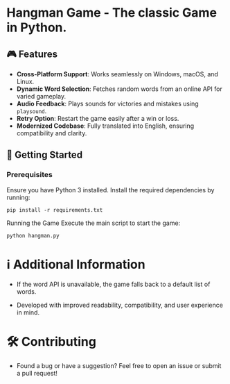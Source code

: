 # Hangman Game - The classic Game in Python.

## 🎮 Features

- **Cross-Platform Support**: Works seamlessly on Windows, macOS, and Linux.
- **Dynamic Word Selection**: Fetches random words from an online API for varied gameplay.
- **Audio Feedback**: Plays sounds for victories and mistakes using `playsound`.
- **Retry Option**: Restart the game easily after a win or loss.
- **Modernized Codebase**: Fully translated into English, ensuring compatibility and clarity.

## 🚀 Getting Started

### Prerequisites

Ensure you have Python 3 installed. Install the required dependencies by running:

```pip install -r requirements.txt```

Running the Game
Execute the main script to start the game:

```python hangman.py```

# ℹ️ Additional Information

- If the word API is unavailable, the game falls back to a default list of words.

- Developed with improved readability, compatibility, and user experience in mind.

# 🛠️ Contributing
- Found a bug or have a suggestion? Feel free to open an issue or submit a pull request!

